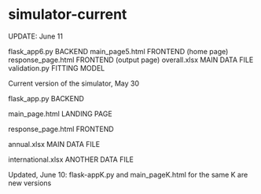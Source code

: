 # simulator-current
UPDATE: June 11

flask_app6.py BACKEND
main_page5.html FRONTEND (home page)
response_page.html FRONTEND (output page)
overall.xlsx MAIN DATA FILE
validation.py FITTING MODEL

Current version of the simulator, May 30

flask_app.py BACKEND

main_page.html LANDING PAGE

response_page.html FRONTEND

annual.xlsx MAIN DATA FILE

international.xlsx ANOTHER DATA FILE

Updated, June 10: 
flask-appK.py and main_pageK.html for the same K are new versions
